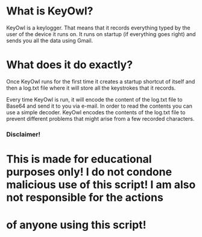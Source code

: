 # What is KeyOwl?
KeyOwl is a keylogger. That means that it records everything typed by the user of the device it runs on.
It runs on startup (if everything goes right) and sends you all the data using Gmail.

# What does it do exactly?
Once KeyOwl runs for the first time it creates a startup shortcut of itself and then a log.txt file where it will store all 
the keystrokes that it records.

Every time KeyOwl is run, it will encode the content of the log.txt file to Base64 and send it to you via e-mail.
In order to read the contents you can use a simple decoder. KeyOwl encodes the contents of the log.txt file to prevent different problems that might arise from a few recorded characters.

### Disclaimer! ###
# This is made for educational purposes only! I do not condone malicious use of this script! I am also not responsible for the actions
# of anyone using this script!

